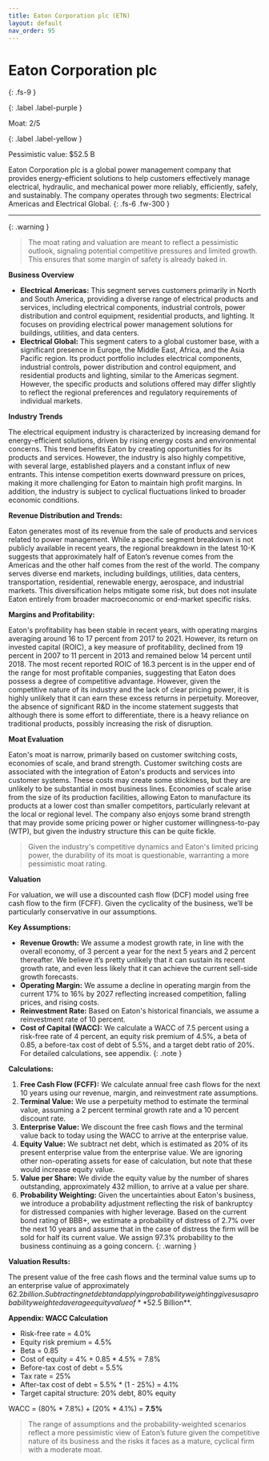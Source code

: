 ```yaml
---
title: Eaton Corporation plc (ETN)
layout: default
nav_order: 95
---
```


# Eaton Corporation plc
{: .fs-9 }

{: .label .label-purple }

Moat: 2/5

{: .label .label-yellow }

Pessimistic value: $52.5 B

Eaton Corporation plc is a global power management company that provides energy-efficient solutions to help customers effectively manage electrical, hydraulic, and mechanical power more reliably, efficiently, safely, and sustainably. The company operates through two segments: Electrical Americas and Electrical Global.
{: .fs-6 .fw-300 }

---

{: .warning } 
>The moat rating and valuation are meant to reflect a pessimistic outlook, signaling potential competitive pressures and limited growth. This ensures that some margin of safety is already baked in.


**Business Overview**

* **Electrical Americas:** This segment serves customers primarily in North and South America, providing a diverse range of electrical products and services, including electrical components, industrial controls, power distribution and control equipment, residential products, and lighting. It focuses on providing electrical power management solutions for buildings, utilities, and data centers.
* **Electrical Global:** This segment caters to a global customer base, with a significant presence in Europe, the Middle East, Africa, and the Asia Pacific region. Its product portfolio includes electrical components, industrial controls, power distribution and control equipment, and residential products and lighting, similar to the Americas segment. However, the specific products and solutions offered may differ slightly to reflect the regional preferences and regulatory requirements of individual markets.

**Industry Trends**

The electrical equipment industry is characterized by increasing demand for energy-efficient solutions, driven by rising energy costs and environmental concerns. This trend benefits Eaton by creating opportunities for its products and services. However, the industry is also highly competitive, with several large, established players and a constant influx of new entrants. This intense competition exerts downward pressure on prices, making it more challenging for Eaton to maintain high profit margins. In addition, the industry is subject to cyclical fluctuations linked to broader economic conditions.

**Revenue Distribution and Trends:**

Eaton generates most of its revenue from the sale of products and services related to power management. While a specific segment breakdown is not publicly available in recent years, the regional breakdown in the latest 10-K suggests that approximately half of Eaton’s revenue comes from the Americas and the other half comes from the rest of the world. The company serves diverse end markets, including buildings, utilities, data centers, transportation, residential, renewable energy, aerospace, and industrial markets. This diversification helps mitigate some risk, but does not insulate Eaton entirely from broader macroeconomic or end-market specific risks. 

**Margins and Profitability:**

Eaton's profitability has been stable in recent years, with operating margins averaging around 16 to 17 percent from 2017 to 2021. However, its return on invested capital (ROIC), a key measure of profitability, declined from 19 percent in 2007 to 11 percent in 2013 and remained below 14 percent until 2018. The most recent reported ROIC of 16.3 percent is in the upper end of the range for most profitable companies, suggesting that Eaton does possess a degree of competitive advantage. However, given the competitive nature of its industry and the lack of clear pricing power, it is highly unlikely that it can earn these excess returns in perpetuity. Moreover, the absence of significant R&D in the income statement suggests that although there is some effort to differentiate, there is a heavy reliance on traditional products, possibly increasing the risk of disruption.

**Moat Evaluation**

Eaton's moat is narrow, primarily based on customer switching costs, economies of scale, and brand strength.  Customer switching costs are associated with the integration of Eaton's products and services into customer systems. These costs may create some stickiness, but they are unlikely to be substantial in most business lines.  Economies of scale arise from the size of its production facilities, allowing Eaton to manufacture its products at a lower cost than smaller competitors, particularly relevant at the local or regional level. The company also enjoys some brand strength that may provide some pricing power or higher customer willingness-to-pay (WTP), but given the industry structure this can be quite fickle.


>Given the industry's competitive dynamics and Eaton's limited pricing power, the durability of its moat is questionable, warranting a more pessimistic moat rating.  

**Valuation**

For valuation, we will use a discounted cash flow (DCF) model using free cash flow to the firm (FCFF). Given the cyclicality of the business, we’ll be particularly conservative in our assumptions.


**Key Assumptions:**

* **Revenue Growth:** We assume a modest growth rate, in line with the overall economy, of 3 percent a year for the next 5 years and 2 percent thereafter. We believe it’s pretty unlikely that it can sustain its recent growth rate, and even less likely that it can achieve the current sell-side growth forecasts.
* **Operating Margin:** We assume a decline in operating margin from the current 17% to 16% by 2027 reflecting increased competition, falling prices, and rising costs.  
* **Reinvestment Rate:**  Based on Eaton's historical financials, we assume a reinvestment rate of 10 percent.
* **Cost of Capital (WACC):** We calculate a WACC of 7.5 percent using a risk-free rate of 4 percent, an equity risk premium of 4.5%, a beta of 0.85, a before-tax cost of debt of 5.5%, and a target debt ratio of 20%.  For detailed calculations, see appendix.  {: .note } 

**Calculations:**

1. **Free Cash Flow (FCFF):** We calculate annual free cash flows for the next 10 years using our revenue, margin, and reinvestment rate assumptions. 
2. **Terminal Value:** We use a perpetuity method to estimate the terminal value, assuming a 2 percent terminal growth rate and a 10 percent discount rate.
3. **Enterprise Value:** We discount the free cash flows and the terminal value back to today using the WACC to arrive at the enterprise value.  
4. **Equity Value:** We subtract net debt, which is estimated as 20% of its present enterprise value from the enterprise value. We are ignoring other non-operating assets for ease of calculation, but note that these would increase equity value.
5. **Value per Share:** We divide the equity value by the number of shares outstanding, approximately 432 million, to arrive at a value per share.  
6. **Probability Weighting:** Given the uncertainties about Eaton's business, we introduce a probability adjustment reflecting the risk of bankruptcy for distressed companies with higher leverage. Based on the current bond rating of BBB+, we estimate a probability of distress of 2.7% over the next 10 years and assume that in the case of distress the firm will be sold for half its current value.  We assign 97.3% probability to the business continuing as a going concern. {: .warning } 


**Valuation Results:**

The present value of the free cash flows and the terminal value sums up to an enterprise value of approximately $62.2 billion.  Subtracting net debt and applying probability weighting gives us a probability weighted average equity value of **$52.5 Billion**.



**Appendix: WACC Calculation**

* Risk-free rate = 4.0%
* Equity risk premium = 4.5%
* Beta = 0.85
* Cost of equity = 4% + 0.85 * 4.5% = 7.8%
* Before-tax cost of debt = 5.5%
* Tax rate = 25%
* After-tax cost of debt = 5.5% * (1 - 25%) = 4.1%
* Target capital structure: 20% debt, 80% equity

WACC = (80% * 7.8%) + (20% * 4.1%) = **7.5%**


>The range of assumptions and the probability-weighted scenarios reflect a more pessimistic view of Eaton’s future given the competitive nature of its business and the risks it faces as a mature, cyclical firm with a moderate moat.